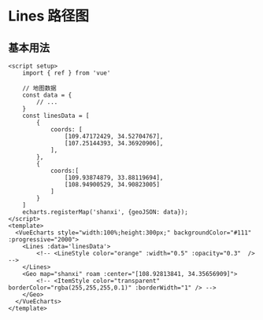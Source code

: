 # Lines 路径图

<script setup>
  import { ref } from 'vue'
  import * as echarts from 'echarts';

  const data = {
  "type": "FeatureCollection",
  "features": [
    {
      "type": "Feature",
      "properties": {
        "adcode": 610000,
        "name": "陕西省",
        "center": [108.948024, 34.263161],
        "centroid": [108.887114, 35.263661],
        "childrenNum": 10,
        "level": "province",
        "acroutes": [100000],
        "parent": { "adcode": 100000 }
      },
      "geometry": {
        "type": "MultiPolygon",
        "coordinates": [
          [
            [
              [110.430966, 34.40948],
              [110.409496, 34.421581],
              [110.392688, 34.466046],
              [110.367073, 34.496157],
              [110.360626, 34.517292],
              [110.372714, 34.544343],
              [110.404488, 34.557626],
              [110.367188, 34.566746],
              [110.379161, 34.600499],
              [110.350783, 34.606656],
              [110.295524, 34.611054],
              [110.269045, 34.629442],
              [110.236638, 34.67044],
              [110.229616, 34.692649],
              [110.2432, 34.725792],
              [110.246884, 34.788846],
              [110.233702, 34.837421],
              [110.238825, 34.852012],
              [110.23094, 34.880707],
              [110.254367, 34.919191],
              [110.262195, 34.94436],
              [110.274686, 34.947306],
              [110.30151, 34.988624],
              [110.320851, 35.005178],
              [110.320563, 35.038513],
              [110.333111, 35.045115],
              [110.346466, 35.084316],
              [110.373692, 35.134226],
              [110.364713, 35.140264],
              [110.364367, 35.197999],
              [110.378355, 35.210858],
              [110.374844, 35.251964],
              [110.40397, 35.286467],
              [110.450019, 35.327772],
              [110.477591, 35.413882],
              [110.48588, 35.422828],
              [110.513049, 35.483131],
              [110.531699, 35.511446],
              [110.567502, 35.539514],
              [110.580914, 35.563147],
              [110.589088, 35.602099],
              [110.60935, 35.632189],
              [110.603996, 35.658873],
              [110.592369, 35.663293],
              [110.592311, 35.682313],
              [110.577633, 35.701486],
              [110.574007, 35.769777],
              [110.563818, 35.787668],
              [110.56733, 35.819342],
              [110.550752, 35.838088],
              [110.54937, 35.854074],
              [110.551212, 35.87541],
              [110.511668, 35.879739],
              [110.516675, 35.921684],
              [110.503206, 35.943237],
              [110.515064, 35.958101],
              [110.514258, 35.975714],
              [110.49296, 35.995916],
              [110.499695, 36.008098],
              [110.492212, 36.034656],
              [110.467978, 36.074634],
              [110.470453, 36.094654],
              [110.45048, 36.132247],
              [110.447083, 36.164332],
              [110.459517, 36.194601],
              [110.454164, 36.223682],
              [110.473907, 36.24813],
              [110.476037, 36.279541],
              [110.468209, 36.291366],
              [110.473562, 36.310548],
              [110.459977, 36.327847],
              [110.469245, 36.369944],
              [110.487031, 36.393877],
              [110.492154, 36.423119],
              [110.473159, 36.453209],
              [110.495781, 36.472976],
              [110.503379, 36.488209],
              [110.50217, 36.530999],
              [110.489909, 36.550746],
              [110.498256, 36.578056],
              [110.47149, 36.595764],
              [110.447429, 36.621109],
              [110.422389, 36.661799],
              [110.394472, 36.676839],
              [110.393206, 36.692498],
              [110.408575, 36.696627],
              [110.433269, 36.679799],
              [110.436722, 36.71127],
              [110.451803, 36.726533],
              [110.439946, 36.737122],
              [110.421238, 36.721549],
              [110.414504, 36.728869],
              [110.432002, 36.74802],
              [110.420145, 36.760786],
              [110.388486, 36.764911],
              [110.384111, 36.775261],
              [110.4061, 36.774483],
              [110.419569, 36.798291],
              [110.422908, 36.819214],
              [110.407251, 36.824891],
              [110.419511, 36.835],
              [110.424519, 36.855524],
              [110.414043, 36.865707],
              [110.382902, 36.870448],
              [110.376052, 36.88226],
              [110.408747, 36.892361],
              [110.415655, 36.934228],
              [110.425728, 36.957211],
              [110.418706, 36.973589],
              [110.40846, 36.989032],
              [110.377146, 37.010291],
              [110.38319, 37.021849],
              [110.412834, 37.019212],
              [110.441212, 37.00618],
              [110.450307, 37.016497],
              [110.424059, 37.023944],
              [110.425958, 37.04085],
              [110.460495, 37.044728],
              [110.495781, 37.086743],
              [110.535556, 37.115102],
              [110.540276, 37.144612],
              [110.584541, 37.18069],
              [110.650161, 37.254341],
              [110.661903, 37.282019],
              [110.690051, 37.287043],
              [110.678711, 37.317877],
              [110.693965, 37.325912],
              [110.695059, 37.349625],
              [110.651773, 37.357038],
              [110.634044, 37.36615],
              [110.631799, 37.398803],
              [110.648146, 37.438154],
              [110.744965, 37.450726],
              [110.758377, 37.471161],
              [110.759528, 37.503461],
              [110.771271, 37.520183],
              [110.771098, 37.538365],
              [110.794928, 37.56617],
              [110.772249, 37.592655],
              [110.76373, 37.639596],
              [110.793317, 37.65075],
              [110.796137, 37.663056],
              [110.775357, 37.680896],
              [110.739094, 37.68943],
              [110.706571, 37.705342],
              [110.70352, 37.718638],
              [110.716645, 37.728704],
              [110.750721, 37.736157],
              [110.755671, 37.755055],
              [110.735755, 37.770415],
              [110.680381, 37.790072],
              [110.660752, 37.808034],
              [110.650564, 37.840034],
              [110.607277, 37.89625],
              [110.587937, 37.926602],
              [110.547644, 37.940317],
              [110.522489, 37.95495],
              [110.516618, 37.970728],
              [110.52836, 37.990638],
              [110.508099, 38.012838],
              [110.501422, 38.03901],
              [110.508789, 38.061961],
              [110.501882, 38.098132],
              [110.521165, 38.124427],
              [110.510574, 38.147274],
              [110.507869, 38.18493],
              [110.523928, 38.210506],
              [110.558235, 38.210506],
              [110.567272, 38.217529],
              [110.567963, 38.245764],
              [110.577461, 38.297247],
              [110.601291, 38.308225],
              [110.638821, 38.304718],
              [110.668581, 38.313637],
              [110.701621, 38.35334],
              [110.750318, 38.36949],
              [110.758952, 38.400407],
              [110.77766, 38.4409],
              [110.796828, 38.453454],
              [110.825033, 38.449421],
              [110.84069, 38.439986],
              [110.874248, 38.453682],
              [110.870161, 38.508894],
              [110.907692, 38.521056],
              [110.909418, 38.563152],
              [110.919895, 38.582064],
              [110.89664, 38.588216],
              [110.88081, 38.626933],
              [110.896409, 38.657816],
              [110.916211, 38.673973],
              [110.915405, 38.704305],
              [110.937681, 38.718784],
              [110.965023, 38.755688],
              [110.956274, 38.776746],
              [110.979126, 38.787727],
              [110.996509, 38.825125],
              [111.010094, 38.841623],
              [110.996049, 38.868026],
              [111.012339, 38.878312],
              [111.015735, 38.896234],
              [111.009921, 38.932593],
              [110.994552, 38.960171],
              [110.979989, 38.972257],
              [110.998409, 38.998536],
              [111.038241, 39.020126],
              [111.088953, 39.02707],
              [111.138341, 39.064267],
              [111.147321, 39.100539],
              [111.162517, 39.108455],
              [111.174144, 39.135136],
              [111.163093, 39.152465],
              [111.218985, 39.24567],
              [111.213516, 39.25718],
              [111.227159, 39.284406],
              [111.247478, 39.3023],
              [111.213804, 39.301247],
              [111.187959, 39.314327],
              [111.17944, 39.326803],
              [111.194233, 39.340479],
              [111.18842, 39.350922],
              [111.161711, 39.33552],
              [111.155034, 39.368273],
              [111.125562, 39.36647],
              [111.108121, 39.356556],
              [111.086593, 39.380139],
              [111.09776, 39.404539],
              [111.086651, 39.412721],
              [111.064374, 39.400936],
              [111.053841, 39.429907],
              [111.05833, 39.447689],
              [111.086881, 39.45669],
              [111.088032, 39.468391],
              [111.108869, 39.474165],
              [111.100005, 39.483239],
              [111.107143, 39.499208],
              [111.148875, 39.532633],
              [111.154976, 39.568664],
              [111.136787, 39.58701],
              [111.100984, 39.559452],
              [111.04371, 39.554584],
              [111.040947, 39.567691],
              [111.017231, 39.552037],
              [110.996624, 39.547767],
              [110.990177, 39.537054],
              [110.959152, 39.519445],
              [110.890826, 39.508952],
              [110.862909, 39.482639],
              [110.806613, 39.411295],
              [110.782668, 39.388098],
              [110.768565, 39.382917],
              [110.738288, 39.348518],
              [110.732877, 39.308464],
              [110.70283, 39.273878],
              [110.688382, 39.267485],
              [110.669617, 39.275908],
              [110.626273, 39.266808],
              [110.596571, 39.283052],
              [110.566927, 39.318461],
              [110.559156, 39.352124],
              [110.521741, 39.383217],
              [110.499177, 39.360687],
              [110.482599, 39.360612],
              [110.469475, 39.375182],
              [110.434995, 39.380889],
              [110.416576, 39.348668],
              [110.429124, 39.342057],
              [110.385205, 39.310494],
              [110.370008, 39.329433],
              [110.34094, 39.341531],
              [110.296617, 39.376008],
              [110.281018, 39.394179],
              [110.257648, 39.407091],
              [110.276759, 39.420301],
              [110.243488, 39.423678],
              [110.217125, 39.443262],
              [110.206188, 39.437485],
              [110.152483, 39.45399],
              [110.133373, 39.448289],
              [110.126408, 39.416849],
              [110.136769, 39.391777],
              [110.158872, 39.389599],
              [110.185293, 39.3531],
              [110.202792, 39.316356],
              [110.210851, 39.281473],
              [110.193352, 39.280721],
              [110.159851, 39.263122],
              [110.110808, 39.249732],
              [110.078401, 39.230771],
              [110.010997, 39.208568],
              [109.962702, 39.211881],
              [109.941289, 39.239952],
              [109.902723, 39.271922],
              [109.868992, 39.249732],
              [109.882174, 39.233104],
              [109.897255, 39.234082],
              [109.960457, 39.186735],
              [109.893916, 39.141239],
              [109.922121, 39.107023],
              [109.890923, 39.104007],
              [109.882116, 39.116747],
              [109.860128, 39.124435],
              [109.815345, 39.096167],
              [109.793356, 39.074072],
              [109.762388, 39.057478],
              [109.725376, 39.01839],
              [109.704826, 39.016956],
              [109.691242, 38.992647],
              [109.672016, 38.997026],
              [109.665339, 38.981697],
              [109.68537, 38.968254],
              [109.683759, 38.93554],
              [109.67098, 38.926472],
              [109.649279, 38.884514],
              [109.624413, 38.854485],
              [109.549755, 38.805672],
              [109.511189, 38.833753],
              [109.489258, 38.813317],
              [109.450864, 38.788863],
              [109.442576, 38.771141],
              [109.412528, 38.747581],
              [109.403952, 38.720603],
              [109.338734, 38.7015],
              [109.325956, 38.670029],
              [109.328891, 38.660471],
              [109.366537, 38.631107],
              [109.331366, 38.597935],
              [109.310299, 38.60249],
              [109.27674, 38.622986],
              [109.196845, 38.552668],
              [109.178655, 38.520828],
              [109.147112, 38.506157],
              [109.128634, 38.480533],
              [109.092486, 38.45353],
              [109.054265, 38.433975],
              [109.059791, 38.408705],
              [109.051272, 38.385255],
              [109.007813, 38.35913],
              [108.989738, 38.310893],
              [108.976441, 38.296942],
              [108.961878, 38.265065],
              [108.976557, 38.249503],
              [108.955144, 38.218521],
              [108.938508, 38.207453],
              [108.947258, 38.170725],
              [108.964469, 38.154761],
              [109.019785, 38.119688],
              [109.06359, 38.100196],
              [109.068828, 38.091174],
              [109.050754, 38.055],
              [109.069519, 38.023017],
              [109.038032, 38.021487],
              [109.028938, 37.997452],
              [109.015468, 37.982828],
              [109.017483, 37.969962],
              [108.97955, 37.959316],
              [108.974197, 37.931889],
              [108.935803, 37.921621],
              [108.917095, 37.959776],
              [108.893841, 37.978157],
              [108.882961, 38.013833],
              [108.855504, 38.038322],
              [108.830638, 38.049798],
              [108.797655, 38.047886],
              [108.826666, 37.995155],
              [108.824882, 37.98321],
              [108.798231, 37.933652],
              [108.792072, 37.872864],
              [108.793223, 37.815863],
              [108.801397, 37.792298],
              [108.784704, 37.764655],
              [108.78338, 37.737309],
              [108.792014, 37.700269],
              [108.777681, 37.68351],
              [108.741648, 37.685509],
              [108.713442, 37.680665],
              [108.699512, 37.66967],
              [108.628366, 37.652212],
              [108.61127, 37.654212],
              [108.55958, 37.681742],
              [108.532641, 37.690583],
              [108.477037, 37.674207],
              [108.422411, 37.648827],
              [108.351265, 37.641366],
              [108.33296, 37.633057],
              [108.301128, 37.64075],
              [108.292782, 37.656981],
              [108.246502, 37.665748],
              [108.205576, 37.65575],
              [108.193661, 37.638289],
              [108.154001, 37.623901],
              [108.133912, 37.621978],
              [108.108239, 37.637827],
              [108.077041, 37.642981],
              [108.060233, 37.652058],
              [108.025408, 37.649827],
              [108.013205, 37.665517],
              [108.02443, 37.698655],
              [108.014069, 37.725861],
              [107.993692, 37.735081],
              [107.979992, 37.764732],
              [107.981949, 37.787231],
              [107.937109, 37.795062],
              [107.894628, 37.813637],
              [107.8849, 37.808341],
              [107.842708, 37.828985],
              [107.815884, 37.829062],
              [107.741169, 37.845328],
              [107.683435, 37.887739],
              [107.675952, 37.875778],
              [107.650222, 37.864581],
              [107.659259, 37.8441],
              [107.646135, 37.805194],
              [107.620692, 37.775944],
              [107.599222, 37.791146],
              [107.571305, 37.776712],
              [107.523413, 37.772949],
              [107.49918, 37.765654],
              [107.490833, 37.745376],
              [107.485077, 37.706495],
              [107.465449, 37.691198],
              [107.430566, 37.684202],
              [107.407081, 37.692966],
              [107.386877, 37.691121],
              [107.389583, 37.671208],
              [107.422047, 37.665056],
              [107.419918, 37.650212],
              [107.39672, 37.652443],
              [107.36132, 37.613282],
              [107.325056, 37.606279],
              [107.312565, 37.610127],
              [107.330467, 37.584033],
              [107.368918, 37.587574],
              [107.372199, 37.580029],
              [107.359132, 37.540214],
              [107.345663, 37.518873],
              [107.284302, 37.481955],
              [107.283612, 37.440776],
              [107.271063, 37.390313],
              [107.261047, 37.37086],
              [107.257939, 37.336958],
              [107.273135, 37.29114],
              [107.293282, 37.277458],
              [107.309342, 37.238874],
              [107.291382, 37.241272],
              [107.270315, 37.229129],
              [107.317688, 37.199961],
              [107.333978, 37.173801],
              [107.337835, 37.153982],
              [107.3311, 37.13013],
              [107.307039, 37.100459],
              [107.278258, 37.128194],
              [107.277568, 37.102396],
              [107.268703, 37.099452],
              [107.285223, 37.056435],
              [107.279525, 37.041703],
              [107.287411, 36.992369],
              [107.304276, 36.951699],
              [107.294836, 36.929414],
              [107.311702, 36.913026],
              [107.332827, 36.925608],
              [107.370645, 36.904792],
              [107.447202, 36.899432],
              [107.47794, 36.908443],
              [107.533717, 36.867184],
              [107.528479, 36.853737],
              [107.540106, 36.828624],
              [107.590818, 36.836244],
              [107.603597, 36.825824],
              [107.639515, 36.818514],
              [107.672095, 36.8329],
              [107.720792, 36.802336],
              [107.74491, 36.811203],
              [107.768223, 36.792923],
              [107.819971, 36.776817],
              [107.826706, 36.785454],
              [107.86625, 36.76709],
              [107.881907, 36.747164],
              [107.906659, 36.75238],
              [107.905507, 36.740625],
              [107.940965, 36.694835],
              [107.937454, 36.658215],
              [107.974409, 36.666086],
              [107.980798, 36.653383],
              [107.985979, 36.674891],
              [108.004744, 36.68315],
              [108.023336, 36.66967],
              [108.023163, 36.648082],
              [108.002096, 36.637403],
              [108.046188, 36.596232],
              [108.06219, 36.592566],
              [108.079977, 36.613077],
              [108.094943, 36.604499],
              [108.09287, 36.58734],
              [108.115607, 36.586638],
              [108.139092, 36.57673],
              [108.141453, 36.562608],
              [108.163614, 36.5637],
              [108.182321, 36.59007],
              [108.197863, 36.629919],
              [108.222902, 36.630933],
              [108.204713, 36.606371],
              [108.216628, 36.571347],
              [108.245466, 36.571035],
              [108.262447, 36.549341],
              [108.270218, 36.567446],
              [108.287429, 36.553322],
              [108.306424, 36.561203],
              [108.340616, 36.558862],
              [108.359611, 36.547312],
              [108.365425, 36.519679],
              [108.391615, 36.50539],
              [108.40802, 36.459616],
              [108.401401, 36.447036],
              [108.418957, 36.448599],
              [108.460574, 36.423119],
              [108.485556, 36.429451],
              [108.496838, 36.422728],
              [108.514682, 36.445551],
              [108.510653, 36.474461],
              [108.533044, 36.454616],
              [108.562631, 36.438595],
              [108.593599, 36.431483],
              [108.618926, 36.433906],
              [108.651276, 36.384727],
              [108.641605, 36.359148],
              [108.642181, 36.311175],
              [108.655075, 36.273981],
              [108.646095, 36.254163],
              [108.664918, 36.214826],
              [108.702851, 36.160803],
              [108.712349, 36.138759],
              [108.69767, 36.117338],
              [108.707456, 36.109803],
              [108.690878, 36.088766],
              [108.682532, 36.055001],
              [108.688633, 36.021064],
              [108.661752, 35.993873],
              [108.656514, 35.952989],
              [108.633777, 35.944732],
              [108.588764, 35.950394],
              [108.569308, 35.939619],
              [108.563034, 35.92129],
              [108.518654, 35.905475],
              [108.499543, 35.872261],
              [108.518942, 35.849113],
              [108.527864, 35.824226],
              [108.523259, 35.759371],
              [108.533908, 35.746205],
              [108.517042, 35.716001],
              [108.530339, 35.680498],
              [108.523259, 35.661162],
              [108.539721, 35.605575],
              [108.56384, 35.597991],
              [108.567639, 35.585509],
              [108.618466, 35.556983],
              [108.622898, 35.540779],
              [108.605975, 35.502826],
              [108.616566, 35.477276],
              [108.619444, 35.442934],
              [108.631129, 35.418632],
              [108.62215, 35.3807],
              [108.610752, 35.356459],
              [108.615357, 35.331656],
              [108.602982, 35.312315],
              [108.568272, 35.290908],
              [108.543463, 35.303911],
              [108.525043, 35.289005],
              [108.489125, 35.275285],
              [108.449062, 35.273699],
              [108.402379, 35.278061],
              [108.400134, 35.282819],
              [108.352819, 35.285753],
              [108.345336, 35.300661],
              [108.298078, 35.268385],
              [108.256921, 35.267433],
              [108.239365, 35.256248],
              [108.221463, 35.296855],
              [108.193776, 35.306607],
              [108.174666, 35.305101],
              [108.123954, 35.281788],
              [108.094885, 35.280043],
              [108.048663, 35.253789],
              [107.979301, 35.245458],
              [107.949772, 35.2453],
              [107.960594, 35.261484],
              [107.937799, 35.267353],
              [107.936073, 35.253947],
              [107.904702, 35.261166],
              [107.866193, 35.256407],
              [107.841844, 35.276395],
              [107.829814, 35.273143],
              [107.79142, 35.295903],
              [107.75176, 35.305101],
              [107.745716, 35.311601],
              [107.716648, 35.302326],
              [107.736794, 35.296141],
              [107.737312, 35.267433],
              [107.720159, 35.269257],
              [107.692357, 35.251171],
              [107.662597, 35.255375],
              [107.651948, 35.239746],
              [107.670311, 35.21443],
              [107.687291, 35.216653],
              [107.715784, 35.168144],
              [107.728563, 35.127314],
              [107.722519, 35.114917],
              [107.762006, 35.084316],
              [107.759474, 35.071198],
              [107.802069, 35.032388],
              [107.827511, 35.022205],
              [107.848349, 35.023876],
              [107.843629, 35.002313],
              [107.863372, 34.999209],
              [107.858595, 34.986873],
              [107.820028, 34.973739],
              [107.799997, 34.966813],
              [107.804775, 34.956782],
              [107.778584, 34.964664],
              [107.741572, 34.953517],
              [107.67434, 34.951208],
              [107.654366, 34.933529],
              [107.637731, 34.93329],
              [107.63986, 34.918793],
              [107.625815, 34.918952],
              [107.633414, 34.953915],
              [107.619714, 34.964664],
              [107.605611, 34.958693],
              [107.572168, 34.971351],
              [107.562037, 34.966495],
              [107.551158, 34.940298],
              [107.537861, 34.932493],
              [107.536653, 34.915368],
              [107.524047, 34.909871],
              [107.474774, 34.91943],
              [107.455548, 34.916802],
              [107.426019, 34.92875],
              [107.392921, 34.932414],
              [107.371969, 34.917997],
              [107.35021, 34.934086],
              [107.322351, 34.938148],
              [107.28672, 34.931856],
              [107.282978, 34.911783],
              [107.262371, 34.907481],
              [107.252528, 34.881185],
              [107.230943, 34.891864],
              [107.222999, 34.878157],
              [107.201011, 34.881664],
              [107.189556, 34.893298],
              [107.179886, 34.928272],
              [107.162387, 34.944121],
              [107.135621, 34.945873],
              [107.103041, 34.960046],
              [107.089629, 34.976685],
              [107.096076, 35.010111],
              [107.082606, 35.024035],
              [107.048242, 35.028331],
              [107.051005, 35.04074],
              [107.031031, 35.029126],
              [107.012439, 35.029365],
              [106.990796, 35.068495],
              [106.950157, 35.066905],
              [106.944401, 35.080103],
              [106.912569, 35.079546],
              [106.90169, 35.094492],
              [106.856965, 35.091232],
              [106.83843, 35.079785],
              [106.777818, 35.094253],
              [106.7145, 35.105619],
              [106.706441, 35.081852],
              [106.666206, 35.076605],
              [106.661601, 35.069687],
              [106.615379, 35.071119],
              [106.575834, 35.089325],
              [106.543542, 35.085032],
              [106.545959, 35.070562],
              [106.520978, 35.027615],
              [106.503536, 35.03374],
              [106.48857, 35.02125],
              [106.502155, 34.995548],
              [106.48316, 34.980108],
              [106.493118, 34.941095],
              [106.510214, 34.925086],
              [106.517927, 34.892422],
              [106.528, 34.876483],
              [106.555918, 34.861339],
              [106.554306, 34.813735],
              [106.578367, 34.789006],
              [106.575028, 34.770095],
              [106.54855, 34.761635],
              [106.539628, 34.745671],
              [106.505839, 34.746869],
              [106.486901, 34.715172],
              [106.459617, 34.705589],
              [106.44137, 34.681705],
              [106.445687, 34.669482],
              [106.470784, 34.65374],
              [106.467215, 34.640952],
              [106.44868, 34.636396],
              [106.421741, 34.654939],
              [106.419496, 34.64343],
              [106.368151, 34.610334],
              [106.323138, 34.589863],
              [106.314044, 34.578745],
              [106.340982, 34.568026],
              [106.343803, 34.536581],
              [106.33442, 34.517852],
              [106.366137, 34.512329],
              [106.379031, 34.520654],
              [106.401365, 34.511128],
              [106.407811, 34.523135],
              [106.453861, 34.531299],
              [106.487765, 34.523375],
              [106.511825, 34.502482],
              [106.536059, 34.493034],
              [106.543657, 34.47854],
              [106.552406, 34.489191],
              [106.567948, 34.474857],
              [106.599434, 34.465966],
              [106.591606, 34.456514],
              [106.613709, 34.44626],
              [106.637252, 34.392005],
              [106.662176, 34.381663],
              [106.680078, 34.383747],
              [106.697289, 34.370598],
              [106.717378, 34.369234],
              [106.710989, 34.344372],
              [106.690324, 34.334024],
              [106.705117, 34.299522],
              [106.684107, 34.259946],
              [106.663903, 34.243163],
              [106.633626, 34.259866],
              [106.602485, 34.250873],
              [106.589246, 34.253764],
              [106.5771, 34.2809],
              [106.526446, 34.291977],
              [106.496514, 34.255129],
              [106.496053, 34.238345],
              [106.512919, 34.239389],
              [106.532087, 34.254085],
              [106.551255, 34.242601],
              [106.558565, 34.227421],
              [106.572265, 34.16997],
              [106.584871, 34.149471],
              [106.56081, 34.113203],
              [106.501867, 34.104918],
              [106.505494, 34.056479],
              [106.47159, 34.024037],
              [106.479533, 33.994401],
              [106.476022, 33.973779],
              [106.443557, 33.934615],
              [106.41092, 33.909221],
              [106.428246, 33.866479],
              [106.475331, 33.875755],
              [106.493406, 33.846148],
              [106.491391, 33.834529],
              [106.468712, 33.820083],
              [106.461804, 33.789649],
              [106.479821, 33.780768],
              [106.48811, 33.758236],
              [106.482642, 33.707336],
              [106.53485, 33.695132],
              [106.575546, 33.631658],
              [106.581475, 33.590638],
              [106.580554, 33.575909],
              [106.559774, 33.57089],
              [106.563055, 33.543041],
              [106.541124, 33.513076],
              [106.494269, 33.530489],
              [106.477461, 33.519394],
              [106.456048, 33.537939],
              [106.45271, 33.591852],
              [106.446896, 33.613214],
              [106.431354, 33.61912],
              [106.384902, 33.612081],
              [106.351401, 33.587239],
              [106.335169, 33.587078],
              [106.303395, 33.604395],
              [106.277492, 33.59687],
              [106.237429, 33.56409],
              [106.187178, 33.546522],
              [106.143719, 33.5649],
              [106.147518, 33.581817],
              [106.1333, 33.571861],
              [106.108491, 33.569838],
              [106.110851, 33.591933],
              [106.131343, 33.597193],
              [106.086675, 33.617097],
              [106.063881, 33.604152],
              [106.045749, 33.609735],
              [106.02848, 33.595251],
              [106.018983, 33.609735],
              [105.998951, 33.604152],
              [105.979726, 33.612405],
              [105.962112, 33.606499],
              [105.953996, 33.587159],
              [105.919459, 33.554781],
              [105.902708, 33.556157],
              [105.868344, 33.509269],
              [105.841981, 33.490069],
              [105.830986, 33.456439],
              [105.837951, 33.410795],
              [105.829662, 33.382812],
              [105.802609, 33.378756],
              [105.743262, 33.385327],
              [105.732844, 33.391005],
              [105.708956, 33.380703],
              [105.734168, 33.346544],
              [105.755235, 33.32885],
              [105.747752, 33.298893],
              [105.767438, 33.28257],
              [105.791499, 33.278591],
              [105.792823, 33.262752],
              [105.828799, 33.253897],
              [105.862588, 33.234316],
              [105.906565, 33.240166],
              [105.921301, 33.236266],
              [105.966889, 33.20018],
              [105.968328, 33.154076],
              [105.9468, 33.153507],
              [105.945534, 33.188148],
              [105.927747, 33.198473],
              [105.916926, 33.177741],
              [105.924582, 33.167576],
              [105.896376, 33.142689],
              [105.92343, 33.147732],
              [105.920092, 33.132113],
              [105.936785, 33.113562],
              [105.91871, 33.105425],
              [105.933273, 33.077019],
              [105.915084, 33.066273],
              [105.9133, 33.053164],
              [105.928093, 33.041519],
              [105.917444, 32.993784],
              [105.861724, 32.938929],
              [105.826957, 32.950751],
              [105.78557, 32.92678],
              [105.735434, 32.905331],
              [105.699401, 32.903456],
              [105.656575, 32.89538],
              [105.644544, 32.882735],
              [105.590609, 32.87678],
              [105.56557, 32.9068],
              [105.534141, 32.909491],
              [105.513995, 32.919115],
              [105.493503, 32.905495],
              [105.495517, 32.87319],
              [105.524528, 32.847729],
              [105.535868, 32.789844],
              [105.556302, 32.792049],
              [105.554691, 32.773998],
              [105.568102, 32.758722],
              [105.557856, 32.752921],
              [105.563785, 32.724893],
              [105.585198, 32.729061],
              [105.596365, 32.699226],
              [105.625376, 32.702087],
              [105.649264, 32.718681],
              [105.678045, 32.726527],
              [105.719202, 32.759703],
              [105.735952, 32.753902],
              [105.750688, 32.767954],
              [105.76882, 32.767545],
              [105.779584, 32.750225],
              [105.811415, 32.772283],
              [105.822525, 32.770159],
              [105.816941, 32.790334],
              [105.831159, 32.826098],
              [105.850788, 32.818097],
              [105.857753, 32.827404],
              [105.886879, 32.835159],
              [105.940929, 32.829771],
              [105.969307, 32.849035],
              [105.99521, 32.827975],
              [106.011557, 32.82969],
              [106.021688, 32.857522],
              [106.04667, 32.852299],
              [106.069925, 32.824057],
              [106.09364, 32.823812],
              [106.094676, 32.795969],
              [106.064226, 32.782248],
              [106.072688, 32.763869],
              [106.076717, 32.763787],
              [106.076487, 32.759049],
              [106.071652, 32.75815],
              [106.120003, 32.719662],
              [106.145388, 32.720397],
              [106.153677, 32.705766],
              [106.169334, 32.710017],
              [106.174342, 32.697591],
              [106.256424, 32.693258],
              [106.278816, 32.67069],
              [106.300862, 32.679848],
              [106.351171, 32.671834],
              [106.38329, 32.646561],
              [106.389046, 32.626682],
              [106.420533, 32.616617],
              [106.450983, 32.640181],
              [106.451673, 32.660139],
              [106.461977, 32.653105],
              [106.498068, 32.649343],
              [106.518733, 32.668645],
              [106.566797, 32.675841],
              [106.588613, 32.688597],
              [106.628733, 32.681238],
              [106.663443, 32.690723],
              [106.684453, 32.709281],
              [106.732056, 32.73854],
              [106.779429, 32.737478],
              [106.784322, 32.697264],
              [106.793244, 32.712632],
              [106.823119, 32.705357],
              [106.845913, 32.721051],
              [106.872564, 32.725628],
              [106.903417, 32.721296],
              [106.917002, 32.703313],
              [106.964778, 32.717046],
              [106.988436, 32.711815],
              [107.012554, 32.721542],
              [107.030225, 32.712387],
              [107.066835, 32.708872],
              [107.059697, 32.686144],
              [107.068389, 32.669954],
              [107.087672, 32.667909],
              [107.099069, 32.649506],
              [107.097572, 32.627009],
              [107.107761, 32.600741],
              [107.091989, 32.552604],
              [107.080131, 32.542368],
              [107.104653, 32.516649],
              [107.127102, 32.482482],
              [107.189613, 32.468057],
              [107.210048, 32.431986],
              [107.230597, 32.416077],
              [107.263926, 32.403282],
              [107.283784, 32.4342],
              [107.286087, 32.454532],
              [107.313889, 32.490185],
              [107.356888, 32.506408],
              [107.377898, 32.538928],
              [107.411283, 32.538027],
              [107.436323, 32.529755],
              [107.429243, 32.501083],
              [107.43874, 32.465844],
              [107.457793, 32.458713],
              [107.461995, 32.441333],
              [107.450195, 32.430838],
              [107.457217, 32.417717],
              [107.48974, 32.425262],
              [107.502864, 32.395654],
              [107.525255, 32.382446],
              [107.571132, 32.397705],
              [107.598243, 32.411566],
              [107.636349, 32.405989],
              [107.650452, 32.412879],
              [107.679463, 32.398279],
              [107.695292, 32.374734],
              [107.694774, 32.35701],
              [107.716763, 32.328857],
              [107.754581, 32.338215],
              [107.788715, 32.279836],
              [107.8358, 32.223063],
              [107.867517, 32.202432],
              [107.890541, 32.214433],
              [107.924733, 32.197006],
              [107.979359, 32.146022],
              [107.995706, 32.147173],
              [108.024372, 32.177273],
              [108.018616, 32.211803],
              [108.034676, 32.220761],
              [108.060751, 32.220515],
              [108.088208, 32.233418],
              [108.12309, 32.218378],
              [108.141683, 32.218871],
              [108.156649, 32.239005],
              [108.179328, 32.221994],
              [108.213289, 32.248208],
              [108.212196, 32.256999],
              [108.247193, 32.274825],
              [108.265152, 32.256999],
              [108.287832, 32.249359],
              [108.312065, 32.232185],
              [108.329276, 32.232596],
              [108.347984, 32.25396],
              [108.387644, 32.262257],
              [108.414985, 32.252481],
              [108.431045, 32.262586],
              [108.450789, 32.2593],
              [108.471741, 32.270636],
              [108.483656, 32.251413],
              [108.507142, 32.245661],
              [108.514509, 32.218214],
              [108.510595, 32.200212],
              [108.551061, 32.176122],
              [108.583986, 32.172257],
              [108.679769, 32.102992],
              [108.734049, 32.106448],
              [108.747749, 32.099864],
              [108.751721, 32.074184],
              [108.788675, 32.048332],
              [108.837891, 32.038862],
              [108.867765, 32.004102],
              [108.902417, 31.984905],
              [108.937127, 31.988942],
              [108.955086, 31.979137],
              [108.986745, 31.979961],
              [109.035097, 31.958038],
              [109.087823, 31.927371],
              [109.124605, 31.892157],
              [109.167028, 31.875329],
              [109.198284, 31.845789],
              [109.196212, 31.817561],
              [109.213595, 31.817479],
              [109.273575, 31.80105],
              [109.28123, 31.777928],
              [109.254694, 31.766944],
              [109.28313, 31.741749],
              [109.281576, 31.716877],
              [109.323193, 31.708861],
              [109.390252, 31.705224],
              [109.415464, 31.710018],
              [109.417882, 31.71886],
              [109.457023, 31.721587],
              [109.458981, 31.715803],
              [109.501116, 31.717125],
              [109.549755, 31.730016],
              [109.585731, 31.726711],
              [109.605993, 31.743731],
              [109.592984, 31.75191],
              [109.591833, 31.788912],
              [109.604554, 31.803774],
              [109.638227, 31.81104],
              [109.607547, 31.881681],
              [109.584983, 31.900488],
              [109.594481, 31.923331],
              [109.620614, 31.928608],
              [109.631263, 31.962242],
              [109.601388, 31.997676],
              [109.587573, 32.025272],
              [109.590969, 32.047755],
              [109.617851, 32.085132],
              [109.62165, 32.106777],
              [109.592581, 32.139194],
              [109.587113, 32.161484],
              [109.604324, 32.199226],
              [109.592754, 32.219364],
              [109.550446, 32.224871],
              [109.528688, 32.270308],
              [109.495417, 32.300367],
              [109.510671, 32.324588],
              [109.513204, 32.342319],
              [109.500425, 32.378918],
              [109.506239, 32.395326],
              [109.529609, 32.405743],
              [109.526903, 32.43338],
              [109.541639, 32.444285],
              [109.552748, 32.477155],
              [109.576003, 32.491742],
              [109.587516, 32.516075],
              [109.618138, 32.524759],
              [109.636788, 32.541058],
              [109.620038, 32.567425],
              [109.61929, 32.593047],
              [109.631838, 32.600086],
              [109.7267, 32.60827],
              [109.758186, 32.589855],
              [109.817071, 32.577413],
              [109.849479, 32.579787],
              [109.881253, 32.591983],
              [109.910552, 32.59272],
              [109.944801, 32.57684],
              [109.971164, 32.577576],
              [109.995743, 32.550721],
              [110.028207, 32.548428],
              [110.051578, 32.558664],
              [110.088187, 32.585435],
              [110.085366, 32.613099],
              [110.10252, 32.619072],
              [110.13343, 32.612198],
              [110.153807, 32.593129],
              [110.165147, 32.593866],
              [110.206418, 32.632981],
              [110.187883, 32.646316],
              [110.154498, 32.690069],
              [110.162326, 32.715902],
              [110.159621, 32.767218],
              [110.139589, 32.764931],
              [110.127501, 32.777756],
              [110.14218, 32.802828],
              [110.1195, 32.812953],
              [110.113802, 32.825445],
              [110.0841, 32.842995],
              [110.05129, 32.851891],
              [110.030452, 32.872129],
              [110.004319, 32.873271],
              [109.98872, 32.886244],
              [109.931274, 32.885346],
              [109.915962, 32.901009],
              [109.883785, 32.901743],
              [109.857077, 32.910307],
              [109.847752, 32.893259],
              [109.80838, 32.878983],
              [109.789902, 32.882491],
              [109.764345, 32.909328],
              [109.784607, 32.985961],
              [109.794507, 33.066924],
              [109.768029, 33.074496],
              [109.715245, 33.099484],
              [109.688076, 33.116573],
              [109.633277, 33.118038],
              [109.601964, 33.108192],
              [109.592236, 33.119584],
              [109.576176, 33.110226],
              [109.560347, 33.125686],
              [109.514009, 33.140248],
              [109.468536, 33.140248],
              [109.438892, 33.152124],
              [109.464794, 33.172943],
              [109.481948, 33.200261],
              [109.498295, 33.207333],
              [109.51424, 33.237728],
              [109.549755, 33.242279],
              [109.587688, 33.229765],
              [109.606856, 33.236022],
              [109.607374, 33.264295],
              [109.616296, 33.274124],
              [109.647783, 33.268113],
              [109.649797, 33.251703],
              [109.692969, 33.254303],
              [109.70143, 33.241222],
              [109.732456, 33.231309],
              [109.762964, 33.235778],
              [109.813157, 33.236347],
              [109.845219, 33.246991],
              [109.916595, 33.229684],
              [109.973639, 33.203919],
              [109.999139, 33.212617],
              [110.040411, 33.191238],
              [110.077595, 33.20205],
              [110.13061, 33.201725],
              [110.165031, 33.209284],
              [110.218276, 33.163185],
              [110.250338, 33.160257],
              [110.297308, 33.170585],
              [110.333975, 33.159769],
              [110.361662, 33.181725],
              [110.422332, 33.17026],
              [110.451803, 33.179367],
              [110.471029, 33.171398],
              [110.470511, 33.185059],
              [110.50902, 33.221476],
              [110.527785, 33.230415],
              [110.540966, 33.255603],
              [110.577691, 33.250566],
              [110.593923, 33.20709],
              [110.594153, 33.168552],
              [110.616372, 33.145617],
              [110.651082, 33.157492],
              [110.669559, 33.130161],
              [110.702484, 33.097124],
              [110.719926, 33.099565],
              [110.717853, 33.116899],
              [110.727811, 33.133903],
              [110.765917, 33.152449],
              [110.795101, 33.149928],
              [110.824227, 33.160257],
              [110.817377, 33.177253],
              [110.830559, 33.202537],
              [110.865326, 33.21408],
              [110.921621, 33.204001],
              [110.94597, 33.228627],
              [110.942977, 33.236347],
              [110.966174, 33.256172],
              [110.997027, 33.254709],
              [110.982867, 33.270062],
              [111.007964, 33.303683],
              [111.000366, 33.32398],
              [111.026038, 33.330392],
              [111.026153, 33.375349],
              [111.011015, 33.398873],
              [110.996739, 33.43593],
              [111.020858, 33.450846],
              [111.026787, 33.467705],
              [111.020973, 33.471189],
              [111.021664, 33.476538],
              [111.026499, 33.478563],
              [111.019476, 33.520852],
              [111.003532, 33.53308],
              [111.009748, 33.562552],
              [111.003704, 33.57866],
              [110.966577, 33.609169],
              [110.94079, 33.620091],
              [110.878853, 33.634651],
              [110.857728, 33.657781],
              [110.841841, 33.663199],
              [110.823191, 33.692869],
              [110.832228, 33.712832],
              [110.816859, 33.737395],
              [110.815938, 33.753067],
              [110.782207, 33.796027],
              [110.741338, 33.798772],
              [110.72597, 33.807733],
              [110.712615, 33.83356],
              [110.684928, 33.838805],
              [110.66789, 33.852119],
              [110.644808, 33.844938],
              [110.612746, 33.85107],
              [110.612976, 33.867447],
              [110.587304, 33.886966],
              [110.591506, 33.900191],
              [110.62587, 33.90777],
              [110.626043, 33.92462],
              [110.675603, 33.946624],
              [110.670941, 33.966447],
              [110.653442, 33.969186],
              [110.649585, 33.992307],
              [110.627769, 34.019528],
              [110.624143, 34.033859],
              [110.612113, 34.024278],
              [110.586613, 34.024037],
              [110.58834, 34.06163],
              [110.595189, 34.064769],
              [110.591793, 34.101701],
              [110.614012, 34.113686],
              [110.641987, 34.160887],
              [110.621783, 34.177445],
              [110.587706, 34.17865],
              [110.589088, 34.190223],
              [110.557141, 34.193357],
              [110.551443, 34.212801],
              [110.507869, 34.217621],
              [110.489737, 34.232321],
              [110.441385, 34.242441],
              [110.442479, 34.254004],
              [110.426476, 34.276084],
              [110.432635, 34.290853],
              [110.449328, 34.291496],
              [110.474655, 34.323514],
              [110.498141, 34.320064],
              [110.502688, 34.345174],
              [110.489449, 34.35528],
              [110.473734, 34.393207],
              [110.475922, 34.409159],
              [110.458193, 34.402426],
              [110.430966, 34.40948]
            ]
          ],
          [
            [
              [111.026499, 33.478563],
              [111.021664, 33.476538],
              [111.020973, 33.471189],
              [111.026787, 33.467705],
              [111.026499, 33.478563]
            ]
          ],
          [
            [
              [106.076717, 32.763787],
              [106.072688, 32.763869],
              [106.071652, 32.75815],
              [106.076487, 32.759049],
              [106.076717, 32.763787]
            ]
          ]
        ]
      }
    }
  ]
}
    const linesData = [
        {
            coords: [
                [109.47172429, 34.52704767],
                [107.25144393, 34.36920906],
            ],
        },
        {
            coords:[
                [109.93874879, 33.88119694],
                [108.94900529, 34.90823005]
            ]
        }
    ]
 echarts.registerMap('shanxi', {geoJSON: data});
</script>

## 基本用法

<VueEcharts style="width:100%;height:300px;" backgroundColor="#111" :progressive="2000">
    <Lines :data='linesData'></Lines>
    <Geo map="shanxi" roam :center="[108.92813841, 34.35656909]"></Geo>
</VueEcharts>

```vue
<script setup>
    import { ref } from 'vue'

    // 地图数据
    const data = {
        // ...
    }
    const linesData = [
        {
            coords: [
                [109.47172429, 34.52704767],
                [107.25144393, 34.36920906],
            ],
        },
        { 
            coords:[
                [109.93874879, 33.88119694],
                [108.94900529, 34.90823005]
            ]
        }
    ]
    echarts.registerMap('shanxi', {geoJSON: data});
</script>
<template>
  <VueEcharts style="width:100%;height:300px;" backgroundColor="#111" :progressive="2000">
    <Lines :data='linesData'>
        <!-- <LineStyle color="orange" :width="0.5" :opacity="0.3"  /> -->
    </Lines>
    <Geo map="shanxi" roam :center="[108.92813841, 34.35656909]">
        <!-- <ItemStyle color="transparent" borderColor="rgba(255,255,255,0.1)" :borderWidth="1" /> -->
    </Geo>
  </VueEcharts>
</template>
```

